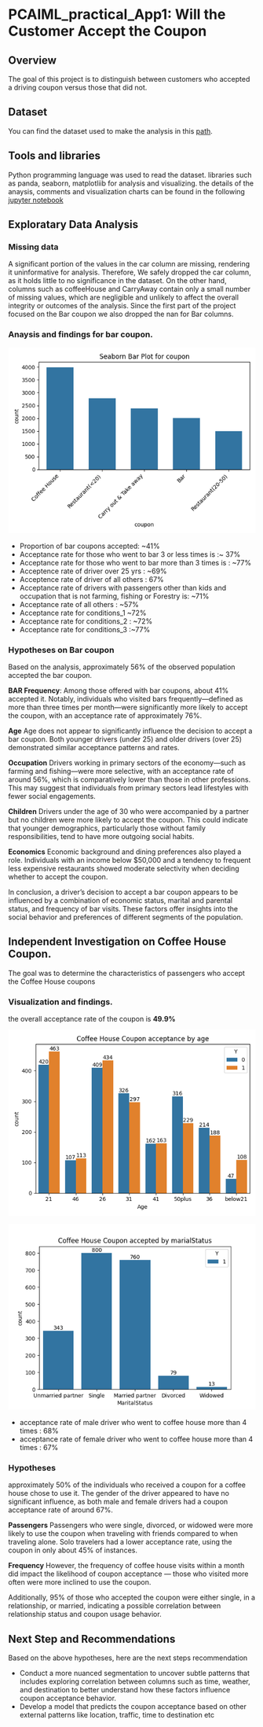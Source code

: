 # PCAIML_practical_App1: Will the Customer Accept the Coupon

## Overview
The goal of this project is to distinguish between customers who accepted a driving coupon versus those that did not.

## Dataset
You can find the dataset used to make the analysis in this [path](../data/coupons.csv).

## Tools and libraries
Python programming language was used to read the dataset. libraries such as panda, seaborn, matplotliib for analysis and visualizing.
the details of the anaysis, comments and visualization charts can be found in the following [jupyter notebook](prompt.ipynb)

## Exploratary Data Analysis

### Missing data
A significant portion of the values in the car column are missing, rendering it uninformative for analysis. Therefore, We safely dropped the car column, as it holds little to no significance in the dataset.
On the other hand, columns such as coffeeHouse and CarryAway contain only a small number of missing values, which are negligible and unlikely to affect the overall integrity or outcomes of the analysis.
Since the first part of the project focused on the Bar coupon we also dropped the nan for Bar columns.

### Anaysis and findings for bar coupon.
![Alt visualization of coupon category](./images/coupon_column.png)

* Proportion of bar coupons accepted:  ~41%
* Acceptance rate for those who went to bar 3 or less times is :~ 37%
* Acceptance rate for those who went to bar more than 3 times is  : ~77%
* Acceptence rate of driver over 25 yrs : ~69%
* Acceptence rate of driver of all others : 67%
* Acceptance rate of drivers with passengers other than kids and occupation that is not farming, fishing or Forestry is:  ~71%
* Acceptance rate of all others :  ~57%
* Acceptance rate for conditions_1 ~72%
* Acceptance rate for conditions_2 : ~72%
* Acceptance rate for conditions_3 :~77%

### Hypotheses on Bar coupon
Based on the analysis, approximately 56% of the observed population accepted the bar coupon.

**BAR Frequency**: Among those offered with bar coupons, about 41% accepted it. Notably, individuals who visited bars frequently—defined as more than three times per month—were significantly more likely to accept the coupon, with an acceptance rate of approximately 76%.

**Age** Age does not appear to significantly influence the decision to accept a bar coupon. Both younger drivers (under 25) and older drivers (over 25) demonstrated similar acceptance patterns and rates.

**Occupation** Drivers working in primary sectors of the economy—such as farming and fishing—were more selective, with an acceptance rate of around 56%, which is comparatively lower than those in other professions. This may suggest that individuals from primary sectors lead lifestyles with fewer social engagements.

**Children** Drivers under the age of 30 who were accompanied by a partner but no children were more likely to accept the coupon. This could indicate that younger demographics, particularly those without family responsibilities, tend to have more outgoing social habits.

**Economics** Economic background and dining preferences also played a role. Individuals with an income below $50,000 and a tendency to frequent less expensive restaurants showed moderate selectivity when deciding whether to accept the coupon.

In conclusion, a driver’s decision to accept a bar coupon appears to be influenced by a combination of economic status, marital and parental status, and frequency of bar visits. These factors offer insights into the social behavior and preferences of different segments of the population.

## Independent Investigation on Coffee House Coupon.

The goal was to determine the characteristics of passengers who accept the Coffee House coupons

### Visualization and findings.
the overall acceptance rate of the coupon is **49.9%**

![Alt visualization of coffeehouse acceptance](./images/coffeHouse_acceptance.png)


![Alt visualization of coffeehouse maritalStatus](images/coffeHouse_maritalStatus.png)

* acceptance rate of male driver who went to coffee house more than 4 times :  68%
* acceptance rate of female driver who went to coffee house more than 4 times :  67%

### Hypotheses
approximately 50% of the individuals who received a coupon for a coffee house chose to use it. The gender of the driver appeared to have no significant influence, as both male and female drivers had a coupon acceptance rate of around 67%. 

**Passengers** Passengers who were single, divorced, or widowed were more likely to use the coupon when traveling with friends compared to when traveling alone. Solo travelers had a lower acceptance rate, using the coupon in only about 45% of instances.

**Frequency** However, the frequency of coffee house visits within a month did impact the likelihood of coupon acceptance — those who visited more often were more inclined to use the coupon.

Additionally, 95% of those who accepted the coupon were either single, in a relationship, or married, indicating a possible correlation between relationship status and coupon usage behavior.

## Next Step and Recommendations
Based on the above hypotheses, here are the next steps recommendation

* Conduct a more nuanced segmentation to uncover subtle patterns that includes exploring correlation between columns such as time, weather, and destination to better understand how these factors influence coupon acceptance behavior.
* Develop a model that predicts the coupon acceptance based on other external patterns like location, traffic, time to destination etc





